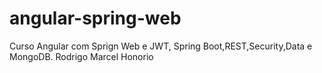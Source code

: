 # angular-spring-web
Curso Angular com Sprign Web e JWT, Spring Boot,REST,Security,Data e MongoDB.
Rodrigo Marcel Honorio
